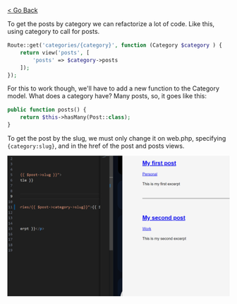 [< Go Back](../README.md)

To get the posts by category we can refactorize a lot of code. Like this, using category to call for posts.

```php
Route::get('categories/{category}', function (Category $category ) {
    return view('posts', [
        'posts' => $category->posts
    ]);
});
```

For this to work though, we'll have to add a new function to the Category model. What does a category have? Many posts, so, it goes like this:

```php
public function posts() {
    return $this->hasMany(Post::class);
}
```

To get the post by the slug, we must only change it on web.php, specifying `{category:slug}`, and in the href of the post and posts views.

![browser image](./images/image06.png)